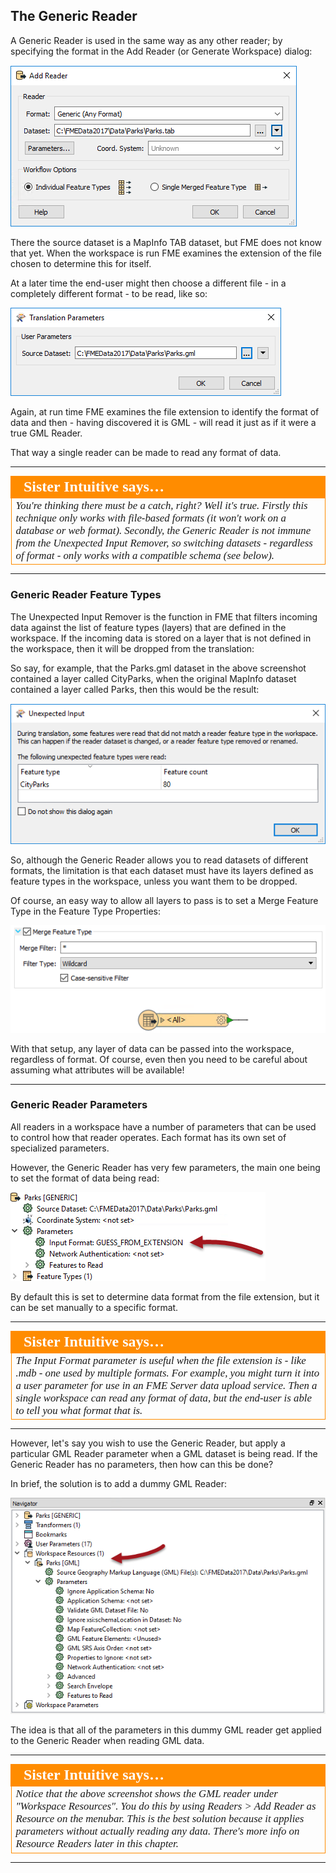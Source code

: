 ## The Generic Reader ##

A Generic Reader is used in the same way as any other reader; by specifying the format in the Add Reader (or Generate Workspace) dialog:

![](./Images/4.025.SettingGenericReader.png)

There the source dataset is a MapInfo TAB dataset, but FME does not know that yet. When the workspace is run FME examines the extension of the file chosen to determine this for itself.

At a later time the end-user might then choose a different file - in a completely different format - to be read, like so:

![](./Images/4.026.GenericReaderDataSelect.png)

Again, at run time FME examines the file extension to identify the format of data and then - having discovered it is GML - will read it just as if it were a true GML Reader.

That way a single reader can be made to read any format of data.

---

<table style="border-spacing: 0px">
<tr>
<td style="vertical-align:middle;background-color:darkorange;border: 2px solid darkorange">
<i class="fa fa-quote-left fa-lg fa-pull-left fa-fw" style="color:white;padding-right: 12px;vertical-align:text-top"></i>
<span style="color:white;font-size:x-large;font-weight: bold;font-family:serif">Sister Intuitive says…</span>
</td>
</tr>

<tr>
<td style="border: 1px solid darkorange">
<span style="font-family:serif; font-style:italic; font-size:larger">
You're thinking there must be a catch, right? Well it's true. Firstly this technique only works with file-based formats (it won't work on a database or web format). Secondly, the Generic Reader is not immune from the Unexpected Input Remover, so switching datasets - regardless of format - only works with a compatible schema (see below).
</span>
</td>
</tr>
</table>

---

### Generic Reader Feature Types ###

The Unexpected Input Remover is the function in FME that filters incoming data against the list of feature types (layers) that are defined in the workspace. If the incoming data is stored on a layer that is not defined in the workspace, then it will be dropped from the translation:

So say, for example, that the Parks.gml dataset in the above screenshot contained a layer called CityParks, when the original MapInfo dataset contained a layer called Parks, then this would be the result:

![](./Images/4.027.GenericReaderUnexpectedInput.png)

So, although the Generic Reader allows you to read datasets of different formats, the limitation is that each dataset must have its layers defined as feature types in the workspace, unless you want them to be dropped.

Of course, an easy way to allow all layers to pass is to set a Merge Feature Type in the Feature Type Properties:

![](./Images/4.028.GenericReaderMergeFilter.png)

With that setup, any layer of data can be passed into the workspace, regardless of format. Of course, even then you need to be careful about assuming what attributes will be available!

---

### Generic Reader Parameters ###

All readers in a workspace have a number of parameters that can be used to control how that reader operates. Each format has its own set of specialized parameters.

However, the Generic Reader has very few parameters, the main one being to set the format of data being read:

![](./Images/4.029.GenericReaderFormatParameter.png)

By default this is set to determine data format from the file extension, but it can be set manually to a specific format.

---

<table style="border-spacing: 0px">
<tr>
<td style="vertical-align:middle;background-color:darkorange;border: 2px solid darkorange">
<i class="fa fa-quote-left fa-lg fa-pull-left fa-fw" style="color:white;padding-right: 12px;vertical-align:text-top"></i>
<span style="color:white;font-size:x-large;font-weight: bold;font-family:serif">Sister Intuitive says…</span>
</td>
</tr>

<tr>
<td style="border: 1px solid darkorange">
<span style="font-family:serif; font-style:italic; font-size:larger">
The Input Format parameter is useful when the file extension is - like .mdb - one used by multiple formats. For example, you might turn it into a user parameter for use in an FME Server data upload service. Then a single workspace can read any format of data, but the end-user is able to tell you what format that is.
</span>
</td>
</tr>
</table>

---

However, let's say you wish to use the Generic Reader, but apply a particular GML Reader parameter when a GML dataset is being read. If the Generic Reader has no parameters, then how can this be done?

In brief, the solution is to add a dummy GML Reader:

![](./Images/4.030.GenericReaderDummyReader.png)

The idea is that all of the parameters in this dummy GML reader get applied to the Generic Reader when reading GML data.

---

<table style="border-spacing: 0px">
<tr>
<td style="vertical-align:middle;background-color:darkorange;border: 2px solid darkorange">
<i class="fa fa-quote-left fa-lg fa-pull-left fa-fw" style="color:white;padding-right: 12px;vertical-align:text-top"></i>
<span style="color:white;font-size:x-large;font-weight: bold;font-family:serif">Sister Intuitive says…</span>
</td>
</tr>

<tr>
<td style="border: 1px solid darkorange">
<span style="font-family:serif; font-style:italic; font-size:larger">
Notice that the above screenshot shows the GML reader under "Workspace Resources". You do this by using Readers &gt; Add Reader as Resource on the menubar. This is the best solution because it applies parameters without actually reading any data. There's more info on Resource Readers later in this chapter.
</span>
</td>
</tr>
</table>

---

